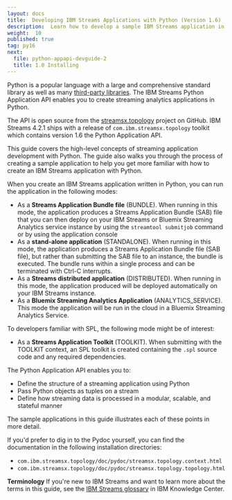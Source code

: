 ```yaml
---
layout: docs
title:  Developing IBM Streams Applications with Python (Version 1.6)
description:  Learn how to develop a sample IBM Streams application in Python by using the the Python Application API in the Topology Toolkit
weight:  10
published: true
tag: py16
next:
  file: python-appapi-devguide-2
  title: 1.0 Installing
---
```


Python is a popular language with a large and comprehensive standard library as well as many [third-party libraries](https://pypi.python.org). The IBM Streams Python Application API enables you to create streaming analytics applications in Python.

The API is open source from the [streamsx.topology](http://ibmstreams.github.io/streamsx.topology/) project on GitHub. IBM Streams 4.2.1 ships with a release of `com.ibm.streamsx.topology` toolkit which contains version 1.6 the Python Application API.

This guide covers the high-level concepts of streaming application development with Python. The guide also walks you through the process of creating a sample application to help you get more familiar with how to create an IBM Streams application with Python.

When you create an IBM Streams application written in Python, you can run the application in the following modes:

* As a **Streams Application Bundle file** (BUNDLE). When running in this mode, the application produces a Streams Application Bundle (SAB) file that you can then deploy on your IBM Streams or Bluemix Streaming Analytics service instance by using the `streamtool submitjob` command or by using the application console
* As a **stand-alone application** (STANDALONE).  When running in this mode, the application produces a Streams Application Bundle file (SAB file), but rather than submitting the SAB file to an instance, the bundle is executed. The bundle runs within a single process and can be terminated with Ctrl-C interrupts.
* As a **Streams distributed application** (DISTRIBUTED). When running in this mode, the application produced will be deployed automatically on your IBM Streams instance.
* As a **Bluemix Streaming Analytics Application** (ANALYTICS_SERVICE). This mode the application will be run in the cloud in a Bluemix Streaming Analytics Service.

To developers familiar with SPL, the following mode might be of interest:
* As a **Streams Application Toolkit** (TOOLKIT). When submitting with the TOOLKIT context, an SPL toolkit is created containing the `.spl` source code and any required dependencies.

The Python Application API enables you to:

* Define the structure of a streaming application using Python
* Pass Python objects as tuples on a stream
* Define how streaming data is processed in a modular, scalable, and stateful manner

The sample applications in this guide illustrates each of these points in more detail.

If you'd prefer to dig in to the Pydoc yourself, you can find the documentation in the following installation directories:

* `com.ibm.streamsx.topology/doc/pydoc/streamsx.topology.context.html`
* `com.ibm.streamsx.topology/doc/pydoc/streamsx.topology.topology.html`


**Terminology**
If you're new to IBM Streams and want to learn more about the terms in this guide, see the [IBM Streams glossary](http://www.ibm.com/support/knowledgecenter/SSCRJU_4.2.0/com.ibm.streams.glossary.doc/doc/glossary_streams.html) in IBM Knowledge Center.


